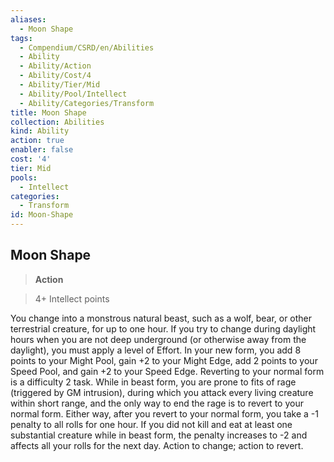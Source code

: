 ```yaml
---
aliases:
  - Moon Shape
tags:
  - Compendium/CSRD/en/Abilities
  - Ability
  - Ability/Action
  - Ability/Cost/4
  - Ability/Tier/Mid
  - Ability/Pool/Intellect
  - Ability/Categories/Transform
title: Moon Shape
collection: Abilities
kind: Ability
action: true
enabler: false
cost: '4'
tier: Mid
pools:
  - Intellect
categories:
  - Transform
id: Moon-Shape
---
```

## Moon Shape    
>**Action**    
>4+ Intellect points  
    
You change into a monstrous natural beast, such as a wolf, bear, or other terrestrial creature, for up to one hour. If you try to change during daylight hours when you are not deep underground (or otherwise away from the daylight), you must apply a level of Effort. In your new form, you add 8 points to your Might Pool, gain +2 to your Might Edge, add 2 points to your Speed Pool, and gain +2 to your Speed Edge. Reverting to your normal form is a difficulty 2 task. While in beast form, you are prone to fits of rage (triggered by GM intrusion), during which you attack every living creature within short range, and the only way to end the rage is to revert to your normal form. Either way, after you revert to your normal form, you take a -1 penalty to all rolls for one hour. If you did not kill and eat at least one substantial creature while in beast form, the penalty increases to -2 and affects all your rolls for the next day. Action to change; action to revert.
